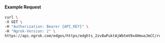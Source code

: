 <!-- Code generated for API Clients. DO NOT EDIT. -->

#### Example Request

```bash
curl \
-X GET \
-H "Authorization: Bearer {API_KEY}" \
-H "Ngrok-Version: 2" \
https://api.ngrok.com/edges/https/edghts_2zv8wPuktAjWbtmV9x4HmuoJmCC/routes/edghtsrt_2zv8wPt39eFiMZIo16n0aRlHHqi/ip_restriction
```
